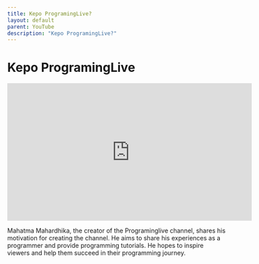 ```yaml
---
title: Kepo ProgramingLive?
layout: default
parent: YouTube
description: "Kepo ProgramingLive?"
---
```


# Kepo ProgramingLive

<iframe width="560" height="315" src="https://www.youtube.com/embed/fEjnh3jtTGo?si=4CJ9DZveONG2nCbl" title="YouTube video player" frameborder="0" allow="accelerometer; autoplay; clipboard-write; encrypted-media; gyroscope; picture-in-picture; web-share" referrerpolicy="strict-origin-when-cross-origin" allowfullscreen></iframe>

Mahatma Mahardhika, the creator of the Programinglive channel, shares his motivation for creating the channel. He aims to share his experiences as a programmer and provide programming tutorials. He hopes to inspire viewers and help them succeed in their programming journey.